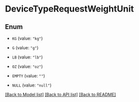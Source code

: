 # DeviceTypeRequestWeightUnit

## Enum


* `KG` (value: `"kg"`)

* `G` (value: `"g"`)

* `LB` (value: `"lb"`)

* `OZ` (value: `"oz"`)

* `EMPTY` (value: `""`)

* `NULL` (value: `"null"`)


[[Back to Model list]](../README.md#documentation-for-models) [[Back to API list]](../README.md#documentation-for-api-endpoints) [[Back to README]](../README.md)


